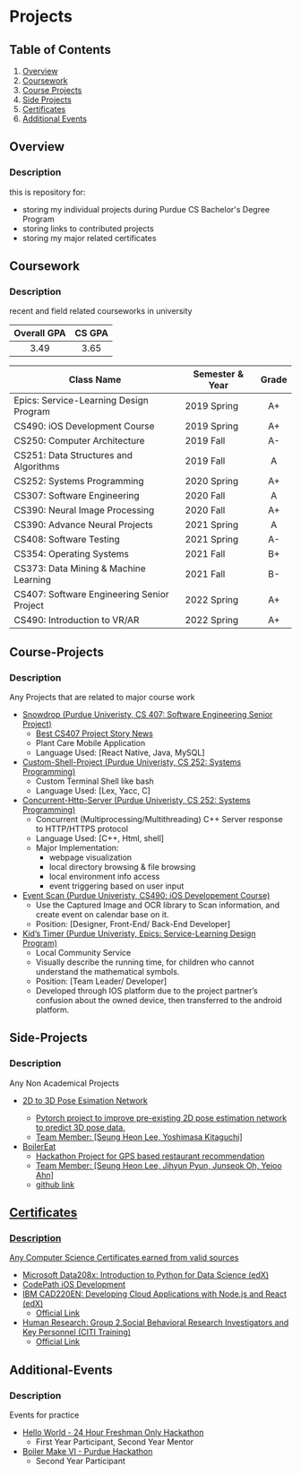 # Projects

## Table of Contents
1. [Overview](#Overview)
1. [Coursework](#Coursework)
1. [Course Projects](#Course-Projects)
1. [Side Projects](#Side-Projects)
1. [Certificates](#Certificates)
1. [Additional Events](#Additional-Events)



## Overview
### Description
this is repository for:
- storing my individual projects during Purdue CS Bachelor's Degree Program
- storing links to contributed projects
- storing my major related certificates

## Coursework
### Description
recent and field related courseworks in university

| Overall GPA | CS GPA |
|:-----------:|:------:|
| 3.49        | 3.65   |

| Class Name                                  | Semester & Year | Grade |
|---------------------------------------------|-----------------|:-----:|
|	Epics: Service-Learning Design Program      | 2019 Spring     | A+    |
|	CS490: iOS Development Course 				      | 2019 Spring		 | A+    |
|	CS250: Computer Architecture					      | 2019 Fall		   | A-    |
|	CS251: Data Structures and Algorithms	      | 2019 Fall  		 | A     |
|	CS252: Systems Programming					        | 2020 Spring	   | A+    |
|	CS307: Software Engineering					        | 2020 Fall  	   | A     |
|	CS390: Neural Image Processing			        | 2020 Fall  	   | A+    |
|	CS390: Advance Neural Projects			        | 2021 Spring	   | A     |
|	CS408: Software Testing   					        | 2021 Spring	   | A-    |
|	CS354: Operating Systems   					        | 2021 Fall	     | B+    |
|	CS373: Data Mining & Machine Learning       | 2021 Fall	   | B-    |
|	CS407: Software Engineering Senior Project  | 2022 Spring	   | A+    |
|	CS490: Introduction to VR/AR				        | 2022 Spring	   | A+    |

## Course-Projects
### Description
Any Projects that are related to major course work
* <a href=https://github.com/KawaiR/Snowdrop> Snowdrop (Purdue Univeristy, CS 407: Software Engineering Senior Project) </a>
  - <a href=https://www.cs.purdue.edu/stories/senior-capstone-software-engineering-2022.html>Best CS407 Project Story News </a>
  - Plant Care Mobile Application
  - Language Used: [React Native, Java, MySQL]
* <a href=https://github.com/lee3072/Custom-Shell-Project> Custom-Shell-Project (Purdue Univeristy, CS 252: Systems Programming) </a>
  - Custom Terminal Shell like bash
  - Language Used: [Lex, Yacc, C]
* <a href=https://github.com/lee3072/Concurrent-Http-Server> Concurrent-Http-Server (Purdue Univeristy, CS 252: Systems Programming) </a>
  - Concurrent (Multiprocessing/Multithreading) C++ Server response to HTTP/HTTPS protocol
  - Language Used: [C++, Html, shell]
  - Major Implementation:
    - webpage visualization
    - local directory browsing & file browsing
    - local environment info access
    - event triggering based on user input 
* <a href="https://github.com/eventscan/eventscan"> Event Scan (Purdue Univeristy, CS490: iOS Developement Course) </a>
  -	Use the Captured Image and OCR library to Scan information, and create event on calendar base on it.
  -	Position: [Designer, Front-End/ Back-End Developer]
* <a href="https://play.google.com/store/apps/details?id=cds.epics.kidstimerproject"> Kid’s Timer (Purdue Univeristy, Epics: Service-Learning Design Program) </a>
  - Local Community Service
  -	Visually describe the running time, for children who cannot understand the mathematical symbols.
  -	Position: [Team Leader/ Developer]
  -	Developed through IOS platform due to the project partner’s confusion about the owned device, then transferred to the android platform.

## Side-Projects
### Description
Any Non Academical Projects
* <a href=https://github.com/YoshiKitaguchi/3d_pose_estimation_demo> 2D to 3D Pose Esimation Network
  -	Pytorch project to improve pre-existing 2D pose estimation network to predict 3D pose data.
  - Team Member: [Seung Heon Lee, Yoshimasa Kitaguchi]
* <a href=https://devpost.com/software/boilereat> BoilerEat
  -	Hackathon Project for GPS based restaurant recommendation
  - Team Member: [Seung Heon Lee, Jihyun Pyun, Junseok Oh, Yejoo Ahn]
  - <a href=https://github.com/lee3072/boilermake2022> github link
  

## Certificates
### Description
Any Computer Science Certificates earned from valid sources
* <a href=https://github.com/lee3072/Projects/blob/master/Certificate_1/Edx%20Class/Microsoft%20DAT208x%20Certificate%20_%20edX.pdf> Microsoft Data208x: Introduction to Python for Data Science (edX) </a>
* <a href=https://github.com/lee3072/Projects/blob/master/Certificate_2/CodePath/iOSSpring2019_wsigUni138.pdf> CodePath iOS Development </a>
* <a href=https://github.com/lee3072/Projects/blob/master/Certificate_3/Edx%20Class/IBM%20CAD220EN%20Certificate%20%7C%20edX.pdf> IBM CAD220EN: Developing Cloud Applications with Node.js and React (edX) </a>
  - <a href=https://courses.edx.org/certificates/f64e089f90ff4ed59ad70531b66b77bc> Official Link </a>
* <a href=https://github.com/lee3072/Projects/blob/master/Certificate_4/CITI%20Training/citiCompletionCertificate_11100531_48342315.pdf> Human Research: Group 2.Social Behavioral Research Investigators and Key Personnel (CITI Training)</a>
  - <a href=https://www.citiprogram.org/verify/?w5ef754b7-8958-4928-a1b9-5aa6c622b05e-48342315> Official Link </a>

## Additional-Events
### Description
Events for practice
* <a href="https://devpost.com/software/class_manager"> Hello World - 24 Hour Freshman Only Hackathon</a>
  - First Year Participant, Second Year Mentor
* <a href="https://devpost.com/software/projects-2e8buc">	Boiler Make VI - Purdue Hackathon </a>
  - Second Year Participant
